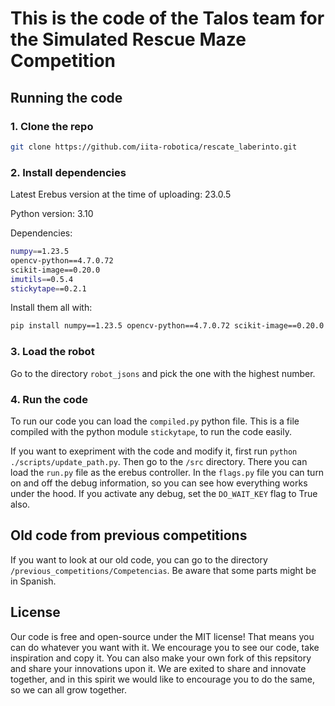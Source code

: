# This is the code of the Talos team for the Simulated Rescue Maze Competition

## Running the code

### 1. Clone the repo

``` bash
git clone https://github.com/iita-robotica/rescate_laberinto.git
```

### 2. Install dependencies

Latest Erebus version at the time of uploading: 23.0.5

Python version: 3.10

Dependencies:

``` bash
numpy==1.23.5
opencv-python==4.7.0.72
scikit-image==0.20.0
imutils==0.5.4
stickytape==0.2.1
```

Install them all with:

``` bash
pip install numpy==1.23.5 opencv-python==4.7.0.72 scikit-image==0.20.0 imutils==0.5.4 stickytape==0.2.1
```

### 3. Load the robot

Go to the directory ```robot_jsons``` and pick the one with the highest number.

### 4. Run the code

To run our code you can load the ```compiled.py``` python file. This is a file compiled with the python module ```stickytape```, to run the code easily.

If you want to exepriment with the code and modify it, first run ```python ./scripts/update_path.py```. Then go to the ```/src``` directory. There you can load the ```run.py``` file as the erebus controller.
In the ```flags.py``` file you can turn on and off the debug information, so you can see how everything works under the hood. If you activate any debug, set the ```DO_WAIT_KEY``` flag to True also.

## Old code from previous competitions

If you want to look at our old code, you can go to the directory ```/previous_competitions/Competencias```. Be aware that some parts might be in Spanish.

## License
Our code is free and open-source under the MIT license! That means you can do whatever you want with it. We encourage you to see our code, take inspiration and copy it. You can also make your own fork of this repsitory and share your innovations upon it. We are exited to share and innovate together, and in this spirit we would like to encourage you to do the same, so we can all grow together.
